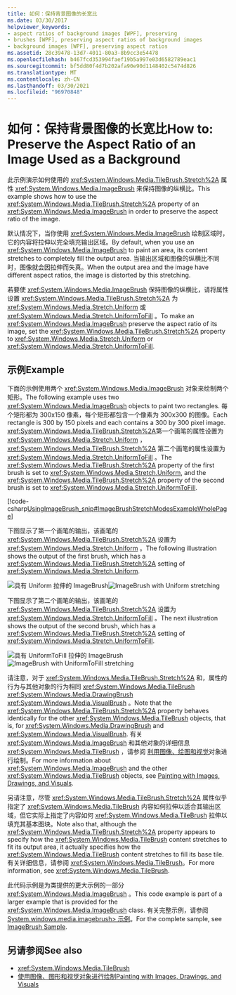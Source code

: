 ```yaml
---
title: 如何：保持背景图像的长宽比
ms.date: 03/30/2017
helpviewer_keywords:
- aspect ratios of background images [WPF], preserving
- brushes [WPF], preserving aspect ratios of background images
- background images [WPF], preserving aspect ratios
ms.assetid: 28c39478-13d7-4011-80a3-8b9cc3e54478
ms.openlocfilehash: b467fcd353994faef19b5a997e03d6582789eac1
ms.sourcegitcommit: bf5dd80f4d7b202afa90e90d1148402c5474d826
ms.translationtype: MT
ms.contentlocale: zh-CN
ms.lasthandoff: 03/30/2021
ms.locfileid: "96970848"
---
```

# <a name="how-to-preserve-the-aspect-ratio-of-an-image-used-as-a-background"></a><span data-ttu-id="1c8f1-102">如何：保持背景图像的长宽比</span><span class="sxs-lookup"><span data-stu-id="1c8f1-102">How to: Preserve the Aspect Ratio of an Image Used as a Background</span></span>
<span data-ttu-id="1c8f1-103">此示例演示如何使用的 <xref:System.Windows.Media.TileBrush.Stretch%2A> 属性 <xref:System.Windows.Media.ImageBrush> 来保持图像的纵横比。</span><span class="sxs-lookup"><span data-stu-id="1c8f1-103">This example shows how to use the <xref:System.Windows.Media.TileBrush.Stretch%2A> property of an <xref:System.Windows.Media.ImageBrush> in order to preserve the aspect ratio of the image.</span></span>  
  
 <span data-ttu-id="1c8f1-104">默认情况下，当你使用 <xref:System.Windows.Media.ImageBrush> 绘制区域时，它的内容将拉伸以完全填充输出区域。</span><span class="sxs-lookup"><span data-stu-id="1c8f1-104">By default, when you use an <xref:System.Windows.Media.ImageBrush> to paint an area, its content stretches to completely fill the output area.</span></span> <span data-ttu-id="1c8f1-105">当输出区域和图像的纵横比不同时，图像就会因拉伸而失真。</span><span class="sxs-lookup"><span data-stu-id="1c8f1-105">When the output area and the image have different aspect ratios, the image is distorted by this stretching.</span></span>  
  
 <span data-ttu-id="1c8f1-106">若要使 <xref:System.Windows.Media.ImageBrush> 保持图像的纵横比，请将属性设置 <xref:System.Windows.Media.TileBrush.Stretch%2A> 为 <xref:System.Windows.Media.Stretch.Uniform> 或 <xref:System.Windows.Media.Stretch.UniformToFill> 。</span><span class="sxs-lookup"><span data-stu-id="1c8f1-106">To make an <xref:System.Windows.Media.ImageBrush> preserve the aspect ratio of its image, set the <xref:System.Windows.Media.TileBrush.Stretch%2A> property to <xref:System.Windows.Media.Stretch.Uniform> or <xref:System.Windows.Media.Stretch.UniformToFill>.</span></span>  
  
## <a name="example"></a><span data-ttu-id="1c8f1-107">示例</span><span class="sxs-lookup"><span data-stu-id="1c8f1-107">Example</span></span>  
 <span data-ttu-id="1c8f1-108">下面的示例使用两个 <xref:System.Windows.Media.ImageBrush> 对象来绘制两个矩形。</span><span class="sxs-lookup"><span data-stu-id="1c8f1-108">The following example uses two <xref:System.Windows.Media.ImageBrush> objects to paint two rectangles.</span></span> <span data-ttu-id="1c8f1-109">每个矩形都为 300x150 像素，每个矩形都包含一个像素为 300x300 的图像。</span><span class="sxs-lookup"><span data-stu-id="1c8f1-109">Each rectangle is 300 by 150 pixels and each contains a 300 by 300 pixel image.</span></span> <span data-ttu-id="1c8f1-110"><xref:System.Windows.Media.TileBrush.Stretch%2A>第一个画笔的属性设置为 <xref:System.Windows.Media.Stretch.Uniform> ， <xref:System.Windows.Media.TileBrush.Stretch%2A> 第二个画笔的属性设置为 <xref:System.Windows.Media.Stretch.UniformToFill> 。</span><span class="sxs-lookup"><span data-stu-id="1c8f1-110">The <xref:System.Windows.Media.TileBrush.Stretch%2A> property of the first brush is set to <xref:System.Windows.Media.Stretch.Uniform>, and the <xref:System.Windows.Media.TileBrush.Stretch%2A> property of the second brush is set to <xref:System.Windows.Media.Stretch.UniformToFill>.</span></span>  
  
 [!code-csharp[UsingImageBrush_snip#ImageBrushStretchModesExampleWholePage](~/samples/snippets/csharp/VS_Snippets_Wpf/UsingImageBrush_snip/CSharp/StretchModes.cs#imagebrushstretchmodesexamplewholepage)]  
  
 <span data-ttu-id="1c8f1-111">下图显示了第一个画笔的输出，该画笔的 <xref:System.Windows.Media.TileBrush.Stretch%2A> 设置为 <xref:System.Windows.Media.Stretch.Uniform> 。</span><span class="sxs-lookup"><span data-stu-id="1c8f1-111">The following illustration shows the output of the first brush, which has a <xref:System.Windows.Media.TileBrush.Stretch%2A> setting of <xref:System.Windows.Media.Stretch.Uniform>.</span></span>  
  
 <span data-ttu-id="1c8f1-112">![具有 Uniform 拉伸的 ImageBrush](./media/graphicsmm-imagebrushuniformstretch.jpg "graphicsmm_ImageBrushUniformStretch")</span><span class="sxs-lookup"><span data-stu-id="1c8f1-112">![ImageBrush with Uniform stretching](./media/graphicsmm-imagebrushuniformstretch.jpg "graphicsmm_ImageBrushUniformStretch")</span></span>  
  
 <span data-ttu-id="1c8f1-113">下图显示了第二个画笔的输出，该画笔的 <xref:System.Windows.Media.TileBrush.Stretch%2A> 设置为 <xref:System.Windows.Media.Stretch.UniformToFill> 。</span><span class="sxs-lookup"><span data-stu-id="1c8f1-113">The next illustration shows the output of the second brush, which has a <xref:System.Windows.Media.TileBrush.Stretch%2A> setting of <xref:System.Windows.Media.Stretch.UniformToFill>.</span></span>  
  
 <span data-ttu-id="1c8f1-114">![具有 UniformToFill 拉伸的 ImageBrush](./media/graphicsmm-imagebrushuniformtofillstretch.jpg "graphicsmm_ImageBrushUniformToFillStretch")</span><span class="sxs-lookup"><span data-stu-id="1c8f1-114">![ImageBrush with UniformToFill stretching](./media/graphicsmm-imagebrushuniformtofillstretch.jpg "graphicsmm_ImageBrushUniformToFillStretch")</span></span>  
  
 <span data-ttu-id="1c8f1-115">请注意，对于 <xref:System.Windows.Media.TileBrush.Stretch%2A> 和，属性的行为与其他对象的行为相同 <xref:System.Windows.Media.TileBrush> <xref:System.Windows.Media.DrawingBrush> <xref:System.Windows.Media.VisualBrush> 。</span><span class="sxs-lookup"><span data-stu-id="1c8f1-115">Note that the <xref:System.Windows.Media.TileBrush.Stretch%2A> property behaves identically for the other <xref:System.Windows.Media.TileBrush> objects, that is, for <xref:System.Windows.Media.DrawingBrush> and <xref:System.Windows.Media.VisualBrush>.</span></span> <span data-ttu-id="1c8f1-116">有关 <xref:System.Windows.Media.ImageBrush> 和其他对象的详细信息 <xref:System.Windows.Media.TileBrush> ，请参阅 [利用图像、绘图和视觉](painting-with-images-drawings-and-visuals.md)对象进行绘制。</span><span class="sxs-lookup"><span data-stu-id="1c8f1-116">For more information about <xref:System.Windows.Media.ImageBrush> and the other <xref:System.Windows.Media.TileBrush> objects, see [Painting with Images, Drawings, and Visuals](painting-with-images-drawings-and-visuals.md).</span></span>  
  
 <span data-ttu-id="1c8f1-117">另请注意，尽管 <xref:System.Windows.Media.TileBrush.Stretch%2A> 属性似乎指定了 <xref:System.Windows.Media.TileBrush> 内容如何拉伸以适合其输出区域，但它实际上指定了内容如何 <xref:System.Windows.Media.TileBrush> 拉伸以填充其基本图块。</span><span class="sxs-lookup"><span data-stu-id="1c8f1-117">Note also that, although the <xref:System.Windows.Media.TileBrush.Stretch%2A> property appears to specify how the <xref:System.Windows.Media.TileBrush> content stretches to fit its output area, it actually specifies how the <xref:System.Windows.Media.TileBrush> content stretches to fill its base tile.</span></span> <span data-ttu-id="1c8f1-118">有关详细信息，请参阅 <xref:System.Windows.Media.TileBrush>。</span><span class="sxs-lookup"><span data-stu-id="1c8f1-118">For more information, see <xref:System.Windows.Media.TileBrush>.</span></span>  
  
 <span data-ttu-id="1c8f1-119">此代码示例是为类提供的更大示例的一部分 <xref:System.Windows.Media.ImageBrush> 。</span><span class="sxs-lookup"><span data-stu-id="1c8f1-119">This code example is part of a larger example that is provided for the <xref:System.Windows.Media.ImageBrush> class.</span></span> <span data-ttu-id="1c8f1-120">有关完整示例，请参阅 [System.windows.media.imagebrush> 示例](https://github.com/Microsoft/WPF-Samples/tree/master/Graphics/ImageBrush)。</span><span class="sxs-lookup"><span data-stu-id="1c8f1-120">For the complete sample, see [ImageBrush Sample](https://github.com/Microsoft/WPF-Samples/tree/master/Graphics/ImageBrush).</span></span>  
  
## <a name="see-also"></a><span data-ttu-id="1c8f1-121">另请参阅</span><span class="sxs-lookup"><span data-stu-id="1c8f1-121">See also</span></span>

- <xref:System.Windows.Media.TileBrush>
- [<span data-ttu-id="1c8f1-122">使用图像、图形和视觉对象进行绘制</span><span class="sxs-lookup"><span data-stu-id="1c8f1-122">Painting with Images, Drawings, and Visuals</span></span>](painting-with-images-drawings-and-visuals.md)
